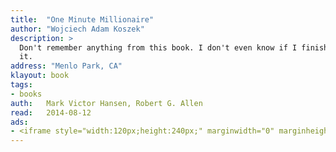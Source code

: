 ```yaml
---
title:	"One Minute Millionaire"
author: "Wojciech Adam Koszek"
description: >
  Don't remember anything from this book. I don't even know if I finished
  it.
address: "Menlo Park, CA"
klayout: book
tags:
- books
auth:	Mark Victor Hansen, Robert G. Allen
read:	2014-08-12
ads:
- <iframe style="width:120px;height:240px;" marginwidth="0" marginheight="0" scrolling="no" frameborder="0" src="//ws-na.amazon-adsystem.com/widgets/q?ServiceVersion=20070822&OneJS=1&Operation=GetAdHtml&MarketPlace=US&source=ss&ref=ss_til&ad_type=product_link&tracking_id=wkoszek08-20&marketplace=amazon&region=US&placement=B002JCJ724&asins=B002JCJ724&linkId=ANHVLZHFVF2UXJNE&show_border=false&link_opens_in_new_window=true&price_color=333333&title_color=C00000&bg_color=FFFFFF"></iframe>
---
```


